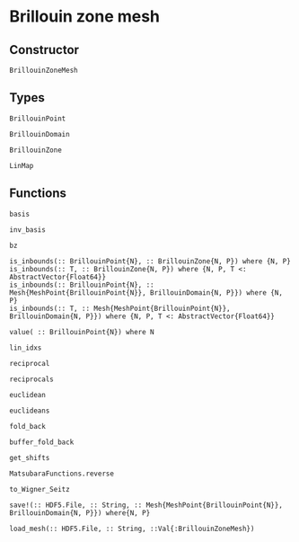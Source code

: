 # Brillouin zone mesh


## Constructor
```@docs
BrillouinZoneMesh
```

## Types 

```@docs
BrillouinPoint
```


```@docs
BrillouinDomain
```

```@docs
BrillouinZone
```

```@docs
LinMap
```


## Functions

```@docs
basis
```


```@docs
inv_basis
```

```@docs
bz
```




```@docs
is_inbounds(:: BrillouinPoint{N}, :: BrillouinZone{N, P}) where {N, P}
is_inbounds(:: T, :: BrillouinZone{N, P}) where {N, P, T <: AbstractVector{Float64}}
is_inbounds(:: BrillouinPoint{N}, :: Mesh{MeshPoint{BrillouinPoint{N}}, BrillouinDomain{N, P}}) where {N, P}
is_inbounds(:: T, :: Mesh{MeshPoint{BrillouinPoint{N}}, BrillouinDomain{N, P}}) where {N, P, T <: AbstractVector{Float64}}
```

```@docs
value( :: BrillouinPoint{N}) where N
```


```@docs
lin_idxs
```


```@docs
reciprocal
```

```@docs
reciprocals
```

```@docs
euclidean
```
```@docs
euclideans
```

```@docs
fold_back
```

```@docs
buffer_fold_back
```



```@docs
get_shifts
```


```@docs
MatsubaraFunctions.reverse
```


```@docs
to_Wigner_Seitz
```


```@docs
save!(:: HDF5.File, :: String, :: Mesh{MeshPoint{BrillouinPoint{N}}, BrillouinDomain{N, P}}) where{N, P}
```   

```@docs
load_mesh(:: HDF5.File, :: String, ::Val{:BrillouinZoneMesh})
```    